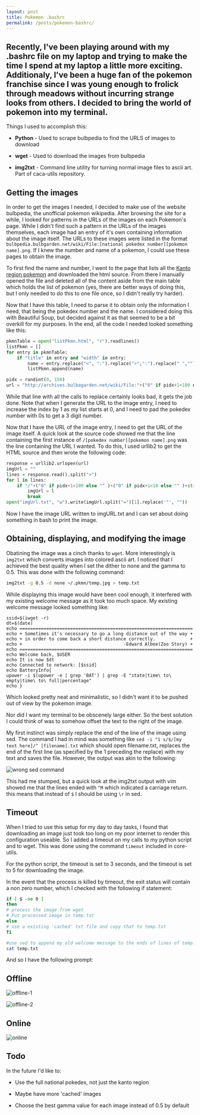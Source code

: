 ```yaml
---
layout: post
title: Pokemon .bashrc
permalink: /posts/pokemon-bashrc/ 
---
```


Recently, I've been playing around with my .bashrc file on my laptop and trying to make the time I spend at my laptop a little more exciting. Additionaly, I've been a huge fan of the pokemon franchise since I was young enough to frolick through meadows without incurring strange looks from others. I decided to bring the world of pokemon into my terminal.
---

Things I used to accomplish this:

- **Python** - Used to scrape bulbpedia to find the URLS of images to download

- **wget** - Used to download the images from bulbpedia

- **img2txt** - Command line utility for turning normal image files to ascii art. Part of caca-utils repository.

## Getting the images

In order to get the images I needed, I decided to make use of the website bulbpedia, the unofficial pokemon wikipedia. After browsing the site for a while, I looked for patterns in the URLs of the images on each Pokemon's page. While I didn't find such a pattern in the URLs of the images themselves, each image had an entry of it's own containing information about the image itself. The URLs to these images were listed in the format `bulbpedia.bulbgarden.net/wiki/File:[national pokedex number][pokemon name].png`. If I knew the number and name of a pokemon, I could use these pages to obtain the image. 

To first find the name and number, I went to the page that lists all the [Kanto region pokemon](http://bulbapedia.bulbagarden.net/wiki/List_of_Pok%C3%A9mon_by_Kanto_Pok%C3%A9dex_number) and downloaded the html source. From there I manually opened the file and deleted all of the content aside from the main table which holds the list of pokemon (yes, there are better ways of doing this, but I only needed to do this to one file once, so I didn't really try harder). 

Now that I have this table, I need to parse it to obtain only the information I need, that being the pokedex number and the name.  I considered doing this with Beautiful Soup, but decided against it as that seemed to be a bit overkill for my purposes. In the end, all the code I needed looked something like this:

```python
pkmnTable = open("listPkmn.html", "r").readlines()
listPkmn = []
for entry in pkmnTable:
	if "title" in entry and "width" in entry:
		name = entry.replace("<", ":").replace(">",":").replace(" ","").split("title=")[1].split("::")[0].replace('"', "")
		listPkmn.append(name)

pidx = randint(0, 150)
url = "http://archives.bulbagarden.net/wiki/File:"+("0" if pidx+1<100 else "" )+("0" if pidx+1<10 else "" )+str(pidx+1)+listPkmn[pidx]+".png"
```

While that line with all the calls to replace certainly looks bad, it gets the job done. Note that when I generate the URL to the image entry, I need to increase the index by 1 as my list starts at 0, and I need to pad the pokedex number with 0s to get a 3 digit number. 

Now that I have the URL of the image entry, I need to get the URL of the image itself. A quick look at the source code showed me that the line containing the first instance of `/[pokedex number][pokemon name].png` was the line containing the URL I wanted. To do this, I used urllib2 to get the HTML source and then wrote the following code:

```python
response = urllib2.urlopen(url)
imgUrl = ""
lines = response.read().split(">")
for l in lines:
	if "/"+("0" if pidx+1<100 else "" )+("0" if pidx+1<10 else "" )+str(pidx+1)+listPkmn[pidx]+".png" in l:
		imgUrl = l
		break
open("imgUrl.txt", "w").write(imgUrl.split("=")[1].replace('"', ""))
```

Now I have the image URL written to imgURL.txt and I can set about doing something in bash to print the image. 

## Obtaining, displaying, and modifying the image

Obatining the image was a cinch thanks to `wget`. More interestingly is `img2txt` which converts images into colored ascii art. I noticed that I achieved the best quality when I set the dither to none and the gamma to 0.5. This was done with the following command:

```bash
img2txt -g 0.5 -d none ~/.pkmn/temp.jpg > temp.txt
```
While displaying this image would have been cool enough, it interfered with my existing welcome message as it took too much space. My existing welcome message looked something like:

```
ssid=$(iwget -r)
dt=$(date)
echo =================================================================
echo + Sometimes it's necessary to go a long distance out of the way +
echo + in order to come back a short distance correctly.             +
echo +                                      -Edward Albee(Zoo Story) +
echo =================================================================
echo Welcome back, $USER
echo It is now $dt
echo Connected to network: [$ssid]
echo BatteryInfo{
upower -i $(upower -e | grep 'BAT') | grep -E "state|time\ to\ empty|time\ to\ full|percentage"
echo }
```

Which looked pretty neat and minimalistic, so I didn't want it to be pushed out of view by the pokemon image.

Nor did I want my terminal to be obscenely large either. So the best solution I could think of was to somehow offset the text to the right of the image.

My first instinct was simply replace the end of the line of the image using sed. The command I had in mind was something like `sed -i "1 s/$/[my text here]/" [filename].txt` which should open filename.txt, replaces the end of the first line (as specified by the 1 preceding the replace) with my text and saves the file. However, the output was akin to the following:

![wrong sed command](https://raw.githubusercontent.com/aneeshdurg/aneeshdurg.github.io/master/images/2016-6-29-pokemon-bashrc/wrong-sed.png)

This had me stumped, but a quick look at the img2txt output with vim showed me that the lines ended with `^M` which indicated a carriage return. this means that instead of `$` I should be using `\r` in sed.

## Timeout

When I tried to use this setup for my day to day tasks, I found that downloading an image just took too long on my poor internet to render this configuration useable. So I added a timeout on my calls to my python script and to wget. This was done using the command `timeout` included in core-utils.

For the python script, the timeout is set to 3 seconds, and the timeout is set to 5 for downloading the image.

In the event that the process is killed by timeout, the exit status will contain a non zero number, which I checked with the following if statement:

```bash
if [ $ -ne 0 ]
then 
# process the image from wget
# Put processed image in temp.txt
else
# use a existing 'cached' txt file and copy that to temp.txt
fi

#use sed to append my old welcome message to the ends of lines of temp.txt
cat temp.txt 
```

And so I have the following prompt:

## Offline

![offline-1](https://raw.githubusercontent.com/aneeshdurg/aneeshdurg.github.io/master/images/2016-6-29-pokemon-bashrc/offline-1.png)

![offline-2](https://raw.githubusercontent.com/aneeshdurg/aneeshdurg.github.io/master/images/2016-6-29-pokemon-bashrc/offline-2.png)

## Online

![online](https://raw.githubusercontent.com/aneeshdurg/aneeshdurg.github.io/master/images/2016-6-29-pokemon-bashrc/online.png)


## Todo

In the future I'd like to:

- Use the full national pokedex, not just the kanto region

- Maybe have more 'cached' images

- Choose the best gamma value for each image instead of 0.5 by default
